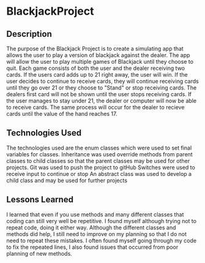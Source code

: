 # BlackjackProject

## Description
The purpose of the Blackjack Project is to create a simulating app that allows the user to play a version of blackjack against the dealer. The app will allow the user to play multiple games of Blackjack until they choose to quit. Each game consists of both the user and the dealer receiving two cards. If the users card adds up to 21 right away, the user will win. If the user decides to continue to receive cards, they will continue receiving cards until they go over 21 or they choose to "Stand" or stop receiving cards. The dealers first card will not be shown until the user stops receiving cards. If the user manages to stay under 21, the dealer or computer will now be able to receive cards. The same process will occur for the dealer to recieve cards until the value of the hand reaches 17. 

## Technologies Used
The technologies used are the enum classes which were used to set final variables for classes.
Inheritance was used override methods from parent classes to child classes so that the parent classes may be used for other projects.
Git was used to push the project to gitHub
Switches were used to receive input to continue or stop 
An abstract class was used to develop a child class and may be used for further projects


## Lessons Learned
I learned that even if you use methods and many different classes that coding can still very well be repetitive. I found myself although trying not to repeat code, doing it either way. Although the different classes and methods did help, I still need to improve on my planning so that I do not need to repeat these mistakes. I often found myself going through my code to fix the repeated lines, I also found issues that occurred from poor planning of new methods.